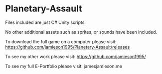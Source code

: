# Planetary-Assault

Files included are just C# Unity scripts.

No other additional assets such as sprites, or sounds have been included.

To download the full game on a computer please visit: https://github.com/jamieson1995/Planetary-Assault/releases

To see my other work please visit: https://github.com/jamieson1995/

To see my full E-Portfolio please visit: jamesjamieson.me
